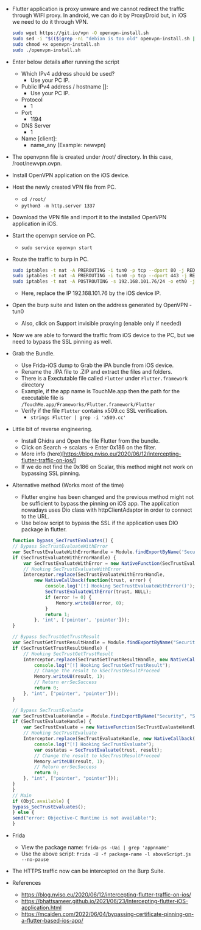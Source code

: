 
- Flutter application is proxy unware and we cannot redirect the traffic through WIFI proxy. In android, we can do it by ProxyDroid but, in iOS we need to do it through VPN.
	```bash
	sudo wget https://git.io/vpn -O openvpn-install.sh
	sudo sed -i "$(($(grep -ni "debian is too old" openvpn-install.sh | cut  -d : -f 1)+1))d" ./openvpn-install.sh
	sudo chmod +x openvpn-install.sh
	sudo ./openvpn-install.sh
	```
- Enter below details after running the script
	- Which IPv4 address should be used? 
		- Use your PC IP.
	- Public IPv4 address / hostname []:
		- Use your PC IP.
	- Protocol
		- 1
	- Port
		- 1194
	- DNS Server
		- 1
	- Name [client]: 
		- name_any (Example: newvpn)
- The openvpnn file is created under /root/ directory. In this case, /root/newvpn.ovpn.

- Install OpenVPN application on the iOS device.
- Host the newly created VPN file from PC.
	- `cd /root/`
	- `python3 -m http.server 1337`
- Download the VPN file and import it to the installed OpenVPN application in iOS.

- Start the openvpn service on PC.
	- `sudo service openvpn start`

- Route the traffic to burp in PC.
	```bash
	sudo iptables -t nat -A PREROUTING -i tun0 -p tcp --dport 80 -j REDIRECT --to-port 8080
	sudo iptables -t nat -A PREROUTING -i tun0 -p tcp --dport 443 -j REDIRECT --to-port 8080
	sudo iptables -t nat -A POSTROUTING -s 192.168.101.76/24 -o eth0 -j MASQUERADE
	```
	- Here, replace the IP 192.168.101.76 by the iOS device IP.

- Open the burp suite and listen on the address generated by OpenVPN - tun0
	- Also, click on Support invisible proxying (enable only if needed)

- Now we are able to forward the traffic from iOS device to the PC, but we need to bypass the SSL pinning as well.

- Grab the Bundle.
	- Use Frida-iOS dump to Grab the iPA bundle from iOS device.
	- Rename the .IPA file to .ZIP and extract the files and folders.
	- There is a Exectutable file called `Flutter` under `Flutter.framework` directory
	- Example, if the app name is TouchMe.app then the path for the executable file is `/TouchMe.app/Frameworks/Flutter.framework/Flutter`
	- Verify if the file `Flutter` contains x509.cc SSL verification.
		- `strings Flutter | grep -i 'x509.cc'`

- Little bit of reverse engineering.
	- Install Ghidra and Open the file Flutter from the bundle.
	- Click on Search -> scalars -> Enter 0x186 on the filter.
	- More info (here)[https://blog.nviso.eu/2020/06/12/intercepting-flutter-traffic-on-ios/]
	- If we do not find the 0x186 on Scalar, this method might not work on bypassing SSL pinning.

- Alternative method (Works most of the time)
	- Flutter engine has been changed and the previous method might not be sufficient to bypass the pinning on iOS app. The application nowadays uses Dio class with httpClientAdaptor in order to connect to the URL.
	- Use below script to bypass the SSL if the application uses DIO package in flutter.
	```JavaScript
	function bypass_SecTrustEvaluates() {
	// Bypass SecTrustEvaluateWithError
	var SecTrustEvaluateWithErrorHandle = Module.findExportByName('Security', 'SecTrustEvaluateWithError');
	if (SecTrustEvaluateWithErrorHandle) {
		var SecTrustEvaluateWithError = new NativeFunction(SecTrustEvaluateWithErrorHandle, 'int', ['pointer', 'pointer']);
		// Hooking SecTrustEvaluateWithError
		Interceptor.replace(SecTrustEvaluateWithErrorHandle,
			new NativeCallback(function(trust, error) {
				console.log('[!] Hooking SecTrustEvaluateWithError()');
				SecTrustEvaluateWithError(trust, NULL);
				if (error != 0) {
					Memory.writeU8(error, 0); 
				} 
				return 1;
			}, 'int', ['pointer', 'pointer']));
	}

	// Bypass SecTrustGetTrustResult
	var SecTrustGetTrustResultHandle = Module.findExportByName("Security", "SecTrustGetTrustResult");
	if (SecTrustGetTrustResultHandle) {
		// Hooking SecTrustGetTrustResult
		Interceptor.replace(SecTrustGetTrustResultHandle, new NativeCallback(function(trust, result) {
			console.log("[!] Hooking SecTrustGetTrustResult");
			// Change the result to kSecTrustResultProceed
			Memory.writeU8(result, 1);
			// Return errSecSuccess
			return 0;
		}, "int", ["pointer", "pointer"]));
	}

	// Bypass SecTrustEveluate
	var SecTrustEvaluateHandle = Module.findExportByName("Security", "SecTrustEvaluate");
	if (SecTrustEvaluateHandle) {
		var SecTrustEvaluate = new NativeFunction(SecTrustEvaluateHandle, "int", ["pointer", "pointer"]);
		// Hooking SecTrustEvaluate
		Interceptor.replace(SecTrustEvaluateHandle, new NativeCallback(function(trust, result) {
			console.log("[!] Hooking SecTrustEvaluate");
			var osstatus = SecTrustEvaluate(trust, result);
			// Change the result to kSecTrustResultProceed
			Memory.writeU8(result, 1);
			// Return errSecSuccess
			return 0;
		}, "int", ["pointer", "pointer"]));
	}
  }
  // Main
  if (ObjC.available) {
    bypass_SecTrustEvaluates();
  } else {
    send("error: Objective-C Runtime is not available!");
  }
  ````

- Frida
	- View the package name: `frida-ps -Uai | grep 'appnname'`
	- Use the above script: `frida -U -f package-name -l aboveScript.js --no-pause`

- The HTTPS traffic now can be intercepted on the Burp Suite. 

- References
	- https://blog.nviso.eu/2020/06/12/intercepting-flutter-traffic-on-ios/
	- https://bhattsameer.github.io/2021/06/23/Intercepting-flutter-iOS-application.html
	- https://mcaiden.com/2022/06/04/bypassing-certificate-pinning-on-a-flutter-based-ios-app/


